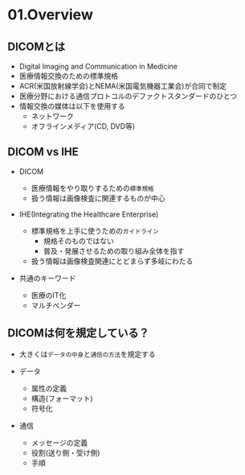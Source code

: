 # 01.Overview

## DICOMとは

* Digital Imaging and Communication in Medicine
* 医療情報交換のための標準規格
* ACR(米国放射線学会)とNEMA(米国電気機器工業会)が合同で制定
* 医療分野における通信プロトコルのデファクトスタンダードのひとつ
* 情報交換の媒体は以下を使用する
  * ネットワーク
  * オフラインメディア(CD, DVD等)

## DICOM vs IHE

* DICOM
  * 医療情報をやり取りするための`標準規格`
  * 扱う情報は画像検査に関連するものが中心

* IHE(Integrating the Healthcare Enterprise)
  * 標準規格を上手に使うための`ガイドライン`
    * 規格そのものではない
    * 普及・発展させるための取り組み全体を指す
  * 扱う情報は画像検査関連にとどまらず多岐にわたる

* 共通のキーワード
  * 医療のIT化
  * マルチベンダー

## DICOMは何を規定している？

* 大きくは`データの中身`と`通信の方法`を規定する

* データ
  * 属性の定義
  * 構造(フォーマット)
  * 符号化

* 通信
  * メッセージの定義
  * 役割(送り側・受け側)
  * 手順